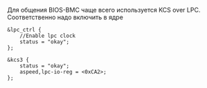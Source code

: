 Для общения BIOS-BMC чаще всего используется KCS over LPC. Соответственно надо включить в ядре
```
&lpc_ctrl {
	//Enable lpc clock
	status = "okay";
};

&kcs3 {
	status = "okay";
	aspeed,lpc-io-reg = <0xCA2>;
};
```